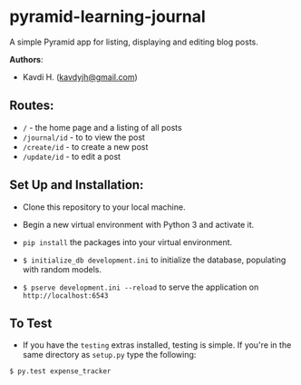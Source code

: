 # pyramid-learning-journal

A simple Pyramid app for listing, displaying and editing blog posts.

**Authors**:

- Kavdi H. (kavdyjh@gmail.com)

## Routes:

- `/` - the home page and a listing of all posts
- `/journal/id` - to to view the post
- `/create/id` - to create a new post
- `/update/id` - to edit a post

## Set Up and Installation:

- Clone this repository to your local machine.

- Begin a new virtual environment with Python 3 and activate it.

- `pip install` the packages into your virtual environment.

- `$ initialize_db development.ini` to initialize the database, populating with random models.

- `$ pserve development.ini --reload` to serve the application on `http://localhost:6543`

## To Test

- If you have the `testing` extras installed, testing is simple. If you're in the same directory as `setup.py` type the following:

```
$ py.test expense_tracker
```
